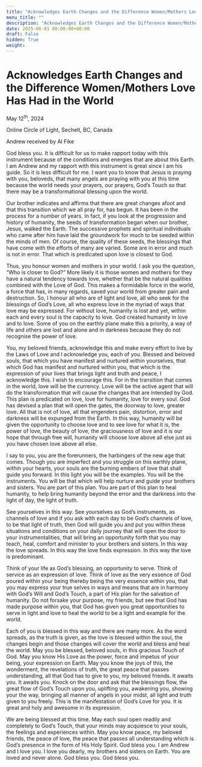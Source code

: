 ```yaml
---
title: "Acknowledges Earth Changes and the Difference Women/Mothers Love Has Had in the World"
menu_title: ""
description: "Acknowledges Earth Changes and the Difference Women/Mothers Love Has Had in the World"
date: 2025-06-01 00:00:00+00:00
draft: False
hidden: True
weight:
---
```

# Acknowledges Earth Changes and the Difference Women/Mothers Love Has Had in the World

May 12<sup>th</sup>, 2024

Online Circle of Light, Sechelt, BC, Canada

Andrew received by Al Fike

God bless you. It is difficult for us to make rapport today with this instrument because of the conditions and energies that are about this Earth. I am Andrew and my rapport with this instrument is great since I am his guide. So it is less difficult for me. I want you to know that Jesus is praying with you, beloveds, that many angels are praying with you at this time because the world needs your prayers, our prayers, God’s Touch so that there may be a transformational blessing upon the world.

Our brother indicates and affirms that there are great changes afoot and that this transition which we all pray for, has begun. It has been in the process for a number of years. In fact, if you look at the progression and history of humanity, the seeds of transformation began when our brother, Jesus, walked the Earth. The successive prophets and spiritual individuals who came after him have laid the groundwork for much to be seeded within the minds of men. Of course, the quality of these seeds, the blessings that have come with the efforts of many are varied. Some are in error and much is not in error. That which is predicated upon love is closest to God.

Thus, you honour women and mothers in your world. I ask you the question, “Who is closer to God?” More likely it is those women and mothers for they have a natural tendency towards love, whether that be the natural qualities combined with the Love of God. This makes a formidable force in the world, a force that has, in many regards, saved your world from greater pain and destruction. So, I honour all who are of light and love, all who seek for the blessings of God’s Love, all who express love in the myriad of ways that love may be expressed. For without love, humanity is lost and yet, within each and every soul is the capacity to love. God created humanity in love and to love. Some of you on the earthly plane make this a priority, a way of life and others are lost and alone and in darkness because they do not recognise the power of love.

You, my beloved friends, acknowledge this and make every effort to live by the Laws of Love and I acknowledge you, each of you. Blessed and beloved souls, that which you have manifest and nurtured within yourselves, that which God has manifest and nurtured within you, that which is the expression of your lives that brings light and truth and peace, I acknowledge this. I wish to encourage this. For in the transition that comes in the world, love will be the currency. Love will be the active agent that will do the transformation that will cause the changes that are intended by God. This plan is predicated on love, love for humanity, love for every soul. God has devised a plan that will open the gates, the doorway to love, greater love. All that is not of love, all that engenders pain, distortion, error and darkness will be expunged from the Earth. In this way, humanity will be given the opportunity to choose love and to see love for what it is, the power of love, the beauty of love, the graciousness of love and it is our hope that through free will, humanity will choose love above all else just as you have chosen love above all else.

I say to you, you are the forerunners, the harbingers of the new age that comes. Though you are imperfect and you struggle on this earthly plane, within your hearts, your souls are the burning embers of love that shall guide you forward. In this light you will be the examples. You will be the instruments. You will be that which will help nurture and guide your brothers and sisters. You are part of this plan. You are part of this plan to heal humanity, to help bring humanity beyond the error and the darkness into the light of day, the light of truth.

See yourselves in this way. See yourselves as God’s instruments, as channels of love and if you ask with each day to be God’s channels of love, to be that light of truth, then God will guide you and put you within these situations and conditions on your daily journey that will open the door to your instrumentalities, that will bring an opportunity forth that you may teach, heal, comfort and minister to your brothers and sisters. In this way the love spreads. In this way the love finds expression. In this way the love is predominant.

Think of your life as God’s blessing, an opportunity to serve. Think of service as an expression of love. Think of love as the very essence of God poured within your being thereby being the very essence within you, that you may express your true selves in ways and means that are in harmony with God’s Will and God’s Touch, a part of His plan for the salvation of humanity. Do not forsake your purpose, my friends, but see that God has made purpose within you, that God has given you great opportunities to serve in light and love to heal the world to be a light and example for the world.

Each of you is blessed in this way and there are many more. As the word spreads, as the truth is given, as the love is blessed within the soul, the changes begin and those changes will cover the world and bless and heal the world. May you be blessed, beloved souls, in this gracious Touch of God. May you know His Love as the power, force and impetus of your being, your expression on Earth. May you know the joys of this, the wonderment, the revelations of truth, the great peace that passes understanding, all that God has to give to you, my beloved friends. It awaits you. It awaits you. Knock on the door and ask that the blessings flow, the great flow of God’s Touch upon you, uplifting you, awakening you, showing your the way, bringing all manner of angels in your midst, all light and truth given to you freely. This is the manifestation of God’s Love for you. It is great and holy and awesome in its expression.

We are being blessed at this time. May each soul open readily and completely to God’s Touch, that your minds may acquiesce to your souls, the feelings and experiences within. May you know peace, my beloved friends, the peace of love, the peace that passes all understanding which is God’s presence in the form of His Holy Spirit. God bless you. I am Andrew and I love you. I love you dearly, my brothers and sisters on Earth. You are loved and never alone. God bless you. God bless you.
